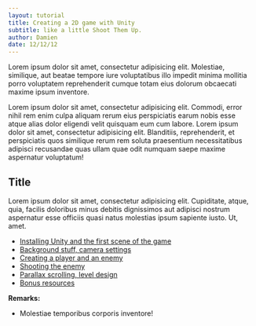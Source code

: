```yaml
---
layout: tutorial
title: Creating a 2D game with Unity
subtitle: like a little Shoot Them Up.
author: Damien
date: 12/12/12
---
```


Lorem ipsum dolor sit amet, consectetur adipisicing elit. Molestiae, similique, aut beatae tempore iure voluptatibus illo impedit minima mollitia porro voluptatem reprehenderit cumque totam eius dolorum obcaecati maxime ipsum inventore.

Lorem ipsum dolor sit amet, consectetur adipisicing elit. Commodi, error nihil rem enim culpa aliquam rerum eius perspiciatis earum nobis esse atque alias dolor eligendi velit quisquam eum cum labore. Lorem ipsum dolor sit amet, consectetur adipisicing elit. Blanditiis, reprehenderit, et perspiciatis quos similique rerum rem soluta praesentium necessitatibus adipisci recusandae quas ullam quae odit numquam saepe maxime aspernatur voluptatum!

## Title

Lorem ipsum dolor sit amet, consectetur adipisicing elit. Cupiditate, atque, quia, facilis doloribus minus debitis dignissimos aut adipisci nostrum aspernatur esse officiis quasi natus molestias ipsum sapiente iusto. Ut, amet.

- [Installing Unity and the first scene of the game]()
- [Background stuff, camera settings](test)
- [Creating a player and an enemy]()
- [Shooting the enemy]()
- [Parallax scrolling, level design]()
- [Bonus resources]()


**Remarks:**

- Molestiae temporibus corporis inventore!
